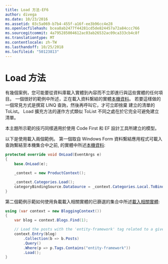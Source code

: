 ```yaml
---
title: Load 方法-EF6
author: divega
ms.date: 10/23/2016
ms.assetid: 03c5a069-b7b4-455f-a16f-ee3b96cc4e28
ms.openlocfilehash: bcea8ab2477f44281cd5de824457a72a84ccc766
ms.sourcegitcommit: 4a795285004612ac03ab26532ac09ca333cb4c8f
ms.translationtype: MT
ms.contentlocale: zh-TW
ms.lasthandoff: 10/25/2018
ms.locfileid: "50123813"
---
```

# <a name="the-load-method"></a>Load 方法
有幾個案例，您可能要從資料庫載入實體到內容而不立即進行與這些實體的任何項目。 一個很好的範例中所述，正在載入資料繫結的實體[本機資料](~/ef6/querying/local-data.md)。 若要這樣做的一個常見方式是撰寫 LINQ 查詢，然後再呼叫它，才可立即捨棄 建立的清單的 ToList。 Load 擴充方法的運作方式類似 ToList 不同之處在於它完全可避免建立清單。  

本主題所示範的技巧同樣適用於使用 Code First 和 EF 設計工具所建立的模型。  

以下是使用載入兩個範例。 第一個取自 Windows Form 資料繫結應用程式可載入查詢繫結至本機集合中之前, 的實體中所述[本機資料](~/ef6/querying/local-data.md):  

``` csharp
protected override void OnLoad(EventArgs e)
{
    base.OnLoad(e);

    _context = new ProductContext();

    _context.Categories.Load();
    categoryBindingSource.DataSource = _context.Categories.Local.ToBindingList();
}
```  

第二個範例示範如何使用負載載入相關實體的已篩選的集合中所述[載入相關實體](~/ef6/querying/related-data.md):  

``` csharp
using (var context = new BloggingContext())
{
    var blog = context.Blogs.Find(1);

    // Load the posts with the 'entity-framework' tag related to a given blog
    context.Entry(blog)
        .Collection(b => b.Posts)
        .Query()
        .Where(p => p.Tags.Contains("entity-framework"))
        .Load();
}
```  
